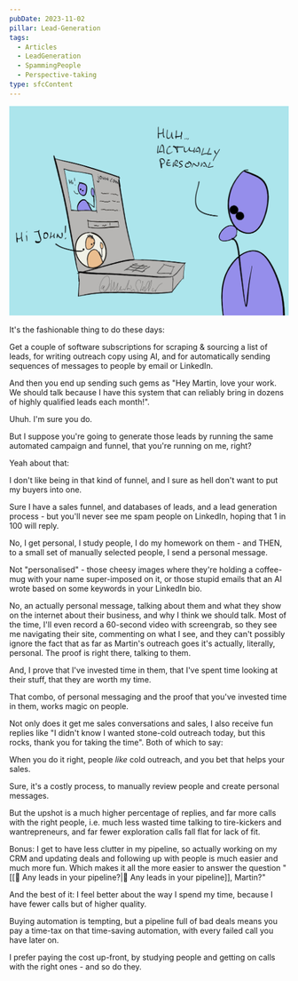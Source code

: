 ```yaml
---
pubDate: 2023-11-02
pillar: Lead-Generation
tags:
  - Articles
  - LeadGeneration
  - SpammingPeople
  - Perspective-taking
type: sfcContent
---
```


![](Media/SalesFlowCoach.app_Lead-generation-and-pipeline-work-effectiveness_MartinStellar.jpeg)

It's the fashionable thing to do these days:

Get a couple of software subscriptions for scraping & sourcing a list of leads, for writing outreach copy using AI, and for automatically sending sequences of messages to people by email or LinkedIn.

And then you end up sending such gems as "Hey Martin, love your work. We should talk because I have this system that can reliably bring in dozens of highly qualified leads each month!".

Uhuh. I'm sure you do.

But I suppose you're going to generate those leads by running the same automated campaign and funnel, that you're running on me, right?

Yeah about that:

I don't like being in that kind of funnel, and I sure as hell don't want to put my buyers into one.

Sure I have a sales funnel, and databases of leads, and a lead generation process - but you'll never see me spam people on LinkedIn, hoping that 1 in 100 will reply.

No, I get personal, I study people, I do my homework on them - and THEN, to a small set of manually selected people, I send a personal message.

Not "personalised" - those cheesy images where they're holding a coffee-mug with your name super-imposed on it, or those stupid emails that an AI wrote based on some keywords in your LinkedIn bio.

No, an actually personal message, talking about them and what they show on the internet about their business, and why I think we should talk. Most of the time, I'll even record a 60-second video with screengrab, so they see me navigating their site, commenting on what I see, and they can't possibly ignore the fact that as far as Martin's outreach goes it's actually, literally, personal. The proof is right there, talking to them.

And, I prove that I've invested time in them, that I've spent time looking at their stuff, that they are worth my time.

That combo, of personal messaging and the proof that you've invested time in them, works magic on people.

Not only does it get me sales conversations and sales, I also receive fun replies like "I didn't know I wanted stone-cold outreach today, but this rocks, thank you for taking the time". Both of which to say:

When you do it right, people *like* cold outreach, and you bet that helps your sales.

Sure, it's a costly process, to manually review people and create personal messages.

But the upshot is a much higher percentage of replies, and far more calls with the right people, i.e. much less wasted time talking to tire-kickers and wantrepreneurs, and far fewer exploration calls fall flat for lack of fit.

Bonus: I get to have less clutter in my pipeline, so actually working on my CRM and updating deals and following up with people is much easier and much more fun. Which makes it all the more easier to answer the question "[[📄 Any leads in your pipeline?|📄 Any leads in your pipeline]], Martin?"

And the best of it: I feel better about the way I spend my time, because I have fewer calls but of higher quality.

Buying automation is tempting, but a pipeline full of bad deals means you pay a time-tax on that time-saving automation, with every failed call you have later on.

I prefer paying the cost up-front, by studying people and getting on calls with the right ones - and so do they.
